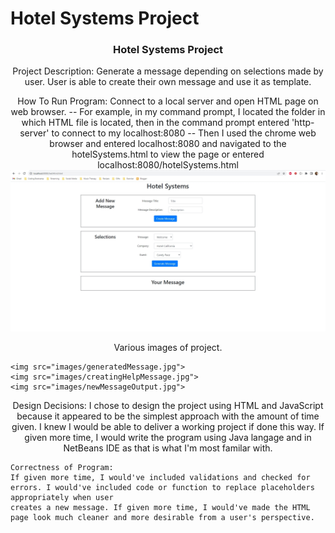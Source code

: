 # Hotel Systems Project


<h3 align="center">Hotel Systems Project</h3>


<p align="center">
    Project Description:
    Generate a message depending on selections made by user. User is able to create their own message and use it as template. 
</p>


<p align="center">
    How To Run Program:
    Connect to a local server and open HTML page on web browser.
    -- For example, in my command prompt, I located the folder in which HTML file is located, then in the command prompt entered 'http-server' to connect to my localhost:8080
    -- Then I used the chrome web browser and entered localhost:8080 and navigated to the hotelSystems.html to view the page or entered localhost:8080/hotelSystems.html
    <img src="images/hotelSystemsPage.jpg">
</p>

<p align="center">
    Various images of project.

    <img src="images/generatedMessage.jpg">
    <img src="images/creatingHelpMessage.jpg">
    <img src="images/newMessageOutput.jpg">

</p>

<p align="center">
    Design Decisions:
    I chose to design the project using HTML and JavaScript because it appeared to be the simplest approach with the amount of time given. I knew I would be able to
    deliver a working project if done this way. If given more time, I would write the program using Java langage and in NetBeans IDE as that is what I'm most familar with.

    Correctness of Program:
    If given more time, I would've included validations and checked for errors. I would've included code or function to replace placeholders appropriately when user
    creates a new message. If given more time, I would've made the HTML page look much cleaner and more desirable from a user's perspective.
</p>






